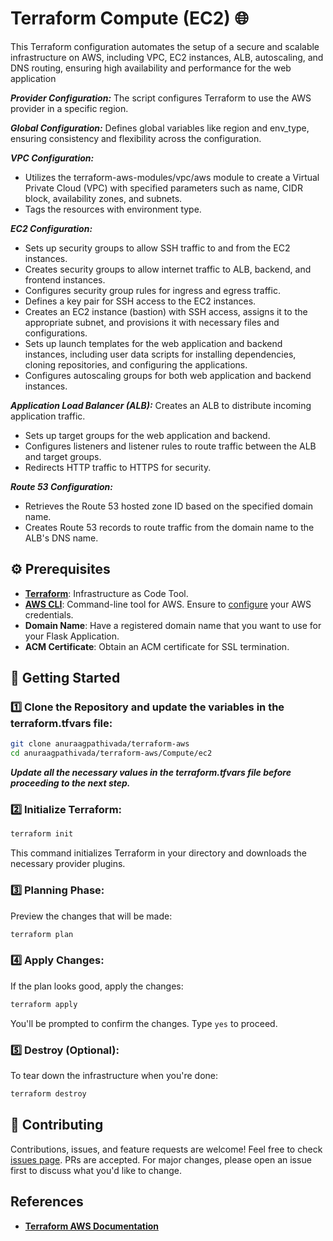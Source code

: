 # Terraform Compute (EC2) 🌐

This Terraform configuration automates the setup of a secure and scalable infrastructure on AWS, including VPC, EC2 instances, ALB, autoscaling, and DNS routing, ensuring high availability and performance for the web application

***Provider Configuration:*** The script configures Terraform to use the AWS provider in a specific region.

***Global Configuration:*** Defines global variables like region and env_type, ensuring consistency and flexibility across the configuration.

***VPC Configuration:*** 
* Utilizes the terraform-aws-modules/vpc/aws module to create a Virtual Private Cloud (VPC) with specified parameters such as name, CIDR block, availability zones, and subnets.
* Tags the resources with environment type.

***EC2 Configuration:***
* Sets up security groups to allow SSH traffic to and from the EC2 instances.
* Creates security groups to allow internet traffic to ALB, backend, and frontend instances.
* Configures security group rules for ingress and egress traffic.
* Defines a key pair for SSH access to the EC2 instances.
* Creates an EC2 instance (bastion) with SSH access, assigns it to the appropriate subnet, and provisions it with necessary files and configurations.
* Sets up launch templates for the web application and backend instances, including user data scripts for installing dependencies, cloning repositories, and configuring the applications.
* Configures autoscaling groups for both web application and backend instances.

***Application Load Balancer (ALB):*** Creates an ALB to distribute incoming application traffic.
* Sets up target groups for the web application and backend.
* Configures listeners and listener rules to route traffic between the ALB and target groups.
* Redirects HTTP traffic to HTTPS for security.

***Route 53 Configuration:***
* Retrieves the Route 53 hosted zone ID based on the specified domain name.
* Creates Route 53 records to route traffic from the domain name to the ALB's DNS name.

## ⚙️ Prerequisites

- **[Terraform](https://learn.hashicorp.com/tutorials/terraform/install-cli)**: Infrastructure as Code Tool.
- **[AWS CLI](https://aws.amazon.com/cli/)**: Command-line tool for AWS. Ensure to [configure](https://docs.aws.amazon.com/cli/latest/userguide/cli-chap-configure.html) your AWS credentials.
- **Domain Name**: Have a registered domain name that you want to use for your Flask Application.
- **ACM Certificate**: Obtain an ACM certificate for SSL termination.

## 🚀 Getting Started

### 1️⃣ Clone the Repository and update the variables in the terraform.tfvars file:

```bash
git clone anuraagpathivada/terraform-aws
cd anuraagpathivada/terraform-aws/Compute/ec2
```

***Update all the necessary values in the terraform.tfvars file before proceeding to the next step.***

### 2️⃣ Initialize Terraform:

```bash
terraform init
```

This command initializes Terraform in your directory and downloads the necessary provider plugins.

### 3️⃣ Planning Phase:

Preview the changes that will be made:

```bash
terraform plan
```

### 4️⃣ Apply Changes:

If the plan looks good, apply the changes:

```bash
terraform apply
```

You'll be prompted to confirm the changes. Type `yes` to proceed.

### 5️⃣ Destroy (Optional):

To tear down the infrastructure when you're done:

```bash
terraform destroy
```

## 🤝 Contributing

Contributions, issues, and feature requests are welcome! Feel free to check [issues page](#). PRs are accepted. For major changes, please open an issue first to discuss what you'd like to change.

## References 

- **[Terraform AWS Documentation](https://registry.terraform.io/providers/hashicorp/aws/latest/docs)**

